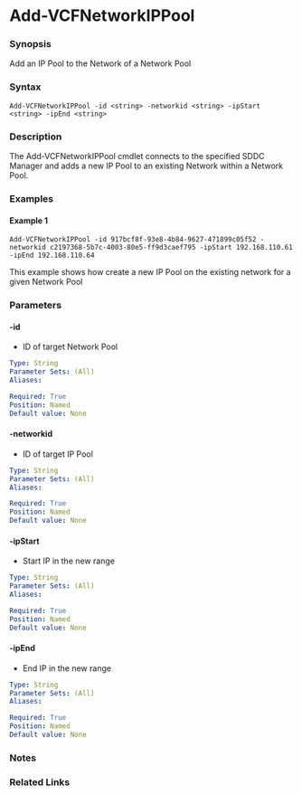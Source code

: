 # Add-VCFNetworkIPPool

### Synopsis
Add an IP Pool to the Network of a Network Pool

### Syntax
```
Add-VCFNetworkIPPool -id <string> -networkid <string> -ipStart <string> -ipEnd <string>
```

### Description
The Add-VCFNetworkIPPool cmdlet connects to the specified SDDC Manager and adds a new IP Pool to an existing Network within a Network Pool.

### Examples
#### Example 1
```
Add-VCFNetworkIPPool -id 917bcf8f-93e8-4b84-9627-471899c05f52 -networkid c2197368-5b7c-4003-80e5-ff9d3caef795 -ipStart 192.168.110.61 -ipEnd 192.168.110.64
```
This example shows how create a new IP Pool on the existing network for a given Network Pool

### Parameters

#### -id
- ID of target Network Pool

```yaml
Type: String
Parameter Sets: (All)
Aliases:

Required: True
Position: Named
Default value: None
```

#### -networkid
- ID of target IP Pool

```yaml
Type: String
Parameter Sets: (All)
Aliases:

Required: True
Position: Named
Default value: None
```

#### -ipStart
- Start IP in the new range

```yaml
Type: String
Parameter Sets: (All)
Aliases:

Required: True
Position: Named
Default value: None
```

#### -ipEnd
- End IP in the new range

```yaml
Type: String
Parameter Sets: (All)
Aliases:

Required: True
Position: Named
Default value: None
```

### Notes

### Related Links
